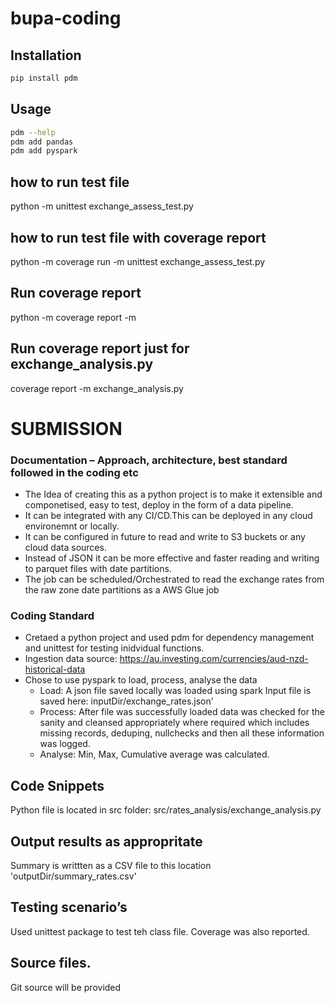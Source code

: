 # bupa-coding

## Installation

``` bash
pip install pdm
```

## Usage

``` bash
pdm --help
pdm add pandas
pdm add pyspark

```

## how to run test file
python -m unittest exchange_assess_test.py

## how to run test file with coverage report
python -m coverage run -m unittest exchange_assess_test.py
## Run coverage report
python -m coverage report -m
## Run coverage report just for  exchange_analysis.py
coverage report -m exchange_analysis.py

# SUBMISSION
###  Documentation – Approach, architecture, best standard followed in the coding etc
* The Idea of creating this as a python project is to make it extensible and componetised, easy to test, deploy in the form of a data pipeline. 
* It can be integrated with any CI/CD.This can be deployed in any cloud environemnt or locally. 
* It can be configured in future to read and write to S3 buckets or any cloud data sources. 
* Instead of JSON it can be more effective and faster reading and writing to parquet files with date partitions.
* The job can be scheduled/Orchestrated to read the exchange rates from the raw zone date partitions as a AWS Glue job

### Coding Standard
* Cretaed a python project and used pdm for dependency management and unittest for testing inidvidual functions.
* Ingestion data source:  https://au.investing.com/currencies/aud-nzd-historical-data
* Chose to use pyspark to load, process, analyse the data 
    * Load: A json file saved locally was loaded using spark
            Input file is saved here: inputDir/exchange_rates.json'
    * Process: After file was successfully loaded data was   checked for the sanity and cleansed appropriately where required which includes
                missing records, deduping, nullchecks  and then all these information was logged.
    * Analyse: Min, Max, Cumulative average was calculated. 

## Code Snippets
Python file is located in src folder: src/rates_analysis/exchange_analysis.py
## Output results as appropritate
Summary is writtten as a CSV file to this location  'outputDir/summary_rates.csv'
## Testing scenario’s
Used unittest package  to test teh class file.
Coverage was also reported.
## Source files.
Git source will be provided






